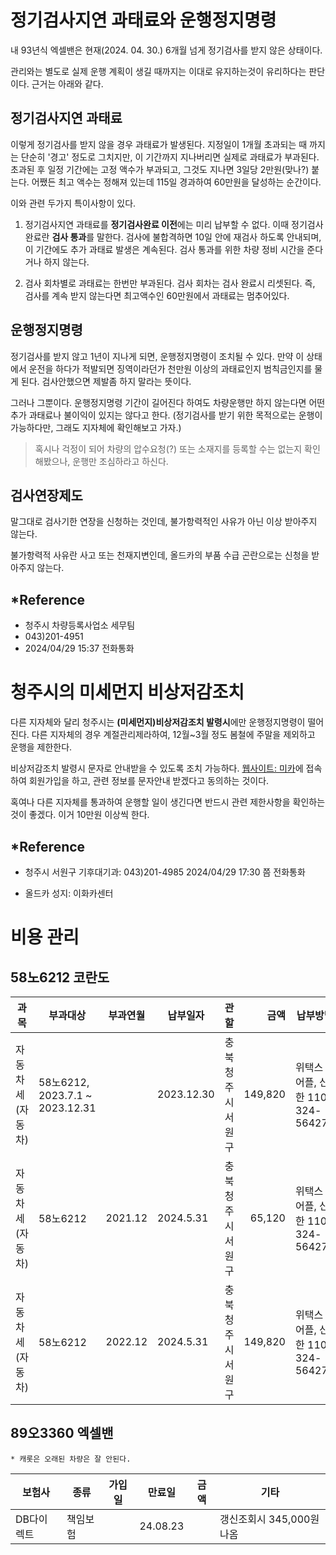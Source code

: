 # 정기검사지연 과태료와 운행정지명령

내 93년식 엑셀밴은 현재(2024. 04. 30.) 6개월 넘게 정기검사를 받지 않은 상태이다.

관리와는 별도로 실제 운행 계획이 생길 때까지는 이대로 유지하는것이 유리하다는 판단이다. 근거는 아래와 같다.

## 정기검사지연 과태료

이렇게 정기검사를 받지 않을 경우 과태료가 발생된다. 지정일이 1개월 초과되는 때 까지는 단순히 '경고' 정도로
그치지만, 이 기간까지 지나버리면 실제로 과태료가 부과된다. 초과된 후 일정 기간에는 고정 액수가 부과되고,
그것도 지나면 3일당 2만원(맞나?) 붙는다. 어쨌든 최고 액수는 정해져 있는데 115일 경과하여 60만원을 달성하는
순간이다.

이와 관련 두가지 특이사항이 있다.

1. 정기검사지연 과태료를 **정기검사완료 이전**에는 미리 납부할 수 없다. 이때 정기검사 완료란 **검사 통과**를
말한다. 검사에 불합격하면 10일 안에 재검사 하도록 안내되며, 이 기간에도 추가 과태료 발생은 계속된다. 검사
통과를 위한 차량 정비 시간을 준다거나 하지 않는다.

2. 검사 회차별로 과태료는 한번만 부과된다. 검사 회차는 검사 완료시 리셋된다. 즉, 검사를 계속 받지
않는다면 최고액수인 60만원에서 과태료는 멈추어있다.

## 운행정지명령

정기검사를 받지 않고 1년이 지나게 되면, 운행정지명령이 조치될 수 있다. 만약 이 상태에서 운전을 하다가
적발되면 징역이라던가 천만원 이상의 과태료인지 범칙금인지를 물게 된다. 검사안했으면 제발좀 하지 말라는
뜻이다.

그러나 그뿐이다. 운행정지명령 기간이 길어진다 하여도 차량운행만 하지 않는다면 어떤 추가 과태료나 불이익이
있지는 않다고 한다. (정기검사를 받기 위한 목적으로는 운행이 가능하다만, 그래도 지자체에 확인해보고 가자.)

> 혹시나 걱정이 되어 차량의 압수요청(?) 또는 소재지를 등록할 수는 없는지 확인해봤으나, 운행만 조심하라고
하신다.

## 검사연장제도

말그대로 검사기한 연장을 신청하는 것인데, 불가항력적인 사유가 아닌 이상 받아주지 않는다.

불가항력적 사유란 사고 또는 천재지변인데, 올드카의 부품 수급 곤란으로는 신청을 받아주지 않는다.

## *Reference

- 청주시 차량등록사업소 세무팀
- 043)201-4951
- 2024/04/29 15:37 전화통화

# 청주시의 미세먼지 비상저감조치

다른 지자체와 달리 청주시는 **(미세먼지)비상저감조치 발령시**에만 운행정지명령이 떨어진다. 다른 지자체의
경우 계절관리제라하여, 12월~3월 정도 봄철에 주말을 제외하고 운행을 제한한다.

비상저감조치 발령시 문자로 안내받을 수 있도록 조치 가능하다. [웹사이트: 미카](www.mecar.or.kr)에 접속하여
회원가입을 하고, 관련 정보를 문자안내 받겠다고 동의하는 것이다.

혹여나 다른 지자체를 통과하여 운행할 일이 생긴다면 반드시 관련 제한사항을 확인하는것이 좋겠다. 이거 10만원
이상씩 한다.

## *Reference

- 청주시 서원구 기후대기과:
  043)201-4985
  2024/04/29 17:30 쯤 전화통화

- 올드카 성지:
  이화카센터


# 비용 관리

## 58노6212 코란도

| 과목             | 부과대상                        | 부과연월  | 납부일자    | 관할                 | 금액     | 납부방법                         |
| ----------       | ----------                      | --------- | ----------- | -------------------- | -------: | -------                          |
| 자동차세(자동차) | 58노6212, 2023.7.1 ~ 2023.12.31 |           | 2023.12.30  | 충북 청주시 서원구   | 149,820  | 위택스 어플, 신한 110-324-564274 |
| 자동차세(자동차) | 58노6212                        | 2021.12   | 2024.5.31   | 충북 청주시 서원구   | 65,120   | 위택스 어플, 신한 110-324-564274 |
| 자동차세(자동차) | 58노6212                        | 2022.12   | 2024.5.31   | 충북 청주시 서원구   | 149,820  | 위택스 어플, 신한 110-324-564274 |

## 89오3360 엑셀밴

    * 캐롯은 오래된 차량은 잘 안된다.

| 보험사     | 종류     | 가입일 | 만료일   | 금액 | 기타                      |
| ---        | ---      | ---    | ---      | ---  | ---                       |
| DB다이렉트 | 책임보험 |        | 24.08.23 |      | 갱신조회시 345,000원 나옴 |

